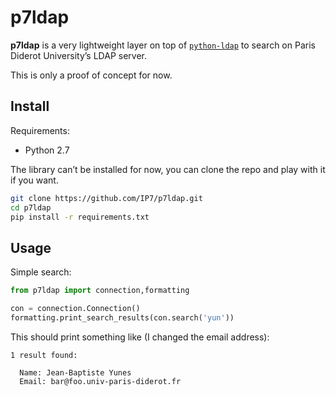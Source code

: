 # p7ldap

**p7ldap** is a very lightweight layer on top of [`python-ldap`][pldap] to
search on Paris Diderot University’s LDAP server.

[pldap]: http://www.python-ldap.org/

This is only a proof of concept for now.

## Install

Requirements:
* Python 2.7

The library can’t be installed for now, you can clone the repo and play with it
if you want.

```sh
git clone https://github.com/IP7/p7ldap.git
cd p7ldap
pip install -r requirements.txt
```

## Usage

Simple search:

```python
from p7ldap import connection,formatting

con = connection.Connection()
formatting.print_search_results(con.search('yun'))
```

This should print something like (I changed the email address):

```
1 result found:

  Name: Jean-Baptiste Yunes
  Email: bar@foo.univ-paris-diderot.fr
```
